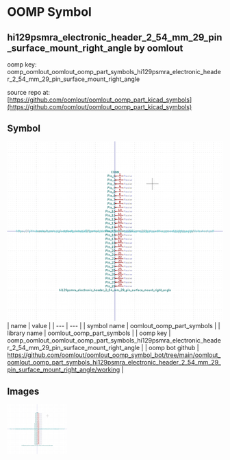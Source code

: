 # OOMP Symbol  
## hi129psmra_electronic_header_2_54_mm_29_pin_surface_mount_right_angle  by oomlout  
  
oomp key: oomp_oomlout_oomlout_oomp_part_symbols_hi129psmra_electronic_header_2_54_mm_29_pin_surface_mount_right_angle  
  
source repo at: [https://github.com/oomlout/oomlout_oomp_part_kicad_symbols](https://github.com/oomlout/oomlout_oomp_part_kicad_symbols)  
## Symbol  
  
[![working.png](working_600.png)](working.png)  
| name | value | 
| --- | --- | 
| symbol name | oomlout_oomp_part_symbols | 
| library name | oomlout_oomp_part_symbols | 
| oomp key | oomp_oomlout_oomlout_oomp_part_symbols_hi129psmra_electronic_header_2_54_mm_29_pin_surface_mount_right_angle | 
| oomp bot github | https://github.com/oomlout/oomlout_oomp_symbol_bot/tree/main/oomlout_oomlout_oomp_part_symbols_hi129psmra_electronic_header_2_54_mm_29_pin_surface_mount_right_angle/working | 
## Images  
  
[![working.png](working_140.png)](working.png)  
